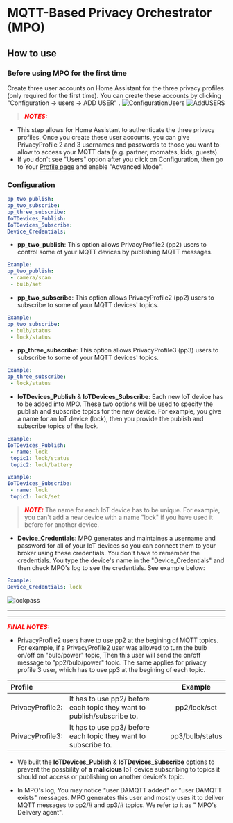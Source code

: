 # MQTT-Based Privacy Orchestrator (MPO)

## How to use
### Before using MPO for the first time
Create three user accounts on Home Assistant for the three privacy profiles (only required for the first time).  You can create these accounts by clicking "Configuration &#8594; users &#8594; ADD USER" .
![ConfigurationUsers](https://user-images.githubusercontent.com/17085923/139117262-e76e67d3-918f-40b2-bf41-eddf6b758fbb.png)
![AddUSERS](https://user-images.githubusercontent.com/17085923/139969447-e98f789d-0ba0-4076-8d9b-a56411f6c2e0.png)

> <span style="color:red">**_NOTES:_**</span>
 * This step allows for Home Assistant to authenticate the three privacy profiles. Once you create these user accounts, you can give PrivacyProfile 2 and 3 usernames and passwords to those you want to allow to access your MQTT data (e.g. partner, roomates, kids, guests). 
 * If you don't see "Users" option after you click on Configuration, then go to Your [Profile page](http://homeassistant.local:8123/profile) and enable "Advanced Mode". 

### Configuration
```yaml
pp_two_publish:
pp_two_subscribe:
pp_three_subscribe:
IoTDevices_Publish:
IoTDevices_Subscribe:
Device_Credentials:
```
* **pp_two_publish**:
This option allows PrivacyProfile2 (pp2) users to control some of your MQTT devices by publishing MQTT messages.

```yaml
Example:
pp_two_publish:
 - camera/scan
 - bulb/set
```

* **pp_two_subscribe**:
This option allows PrivacyProfile2 (pp2) users to subscribe to some of your MQTT devices' topics.

```yaml
Example:
pp_two_subscribe:
 - bulb/status
 - lock/status
```

* **pp_three_subscribe**:
This option allows PrivacyProfile3 (pp3) users to subscribe to some of your MQTT devices' topics.

```yaml
Example:
pp_three_subscribe:
 - lock/status
```

* **IoTDevices_Publish** & **IoTDevices_Subscribe**:
Each new IoT device has to be added into MPO. These two options will be used to specify the publish and subscribe topics for the new device. For example, you give a name for an IoT device (lock),  then you provide the publish and subscribe topics of the lock.

```yaml
Example:
IoTDevices_Publish:
 - name: lock
 topic1: lock/status
 topic2: lock/battery
```
```yaml
Example:
IoTDevices_Subscribe:
 - name: lock
 topic1: lock/set
```

> <span style="color:red">**_NOTE:_**</span>   The name for each IoT device has to be unique. For example, you can't add a new device with a name "lock" if you have used it before for another device. 

* **Device_Credentials**:
MPO generates and maintaines a username and password for all of your IoT devices so you can connect them to your broker using these credentials. You don't have to remember the credentials. You type the device's name in the "Device_Credentials" and then check MPO's log to see the credentials. See example below:

```yaml
Example:
Device_Credentials: lock
```
![lockpass](https://user-images.githubusercontent.com/17085923/139291357-c5786697-0d1a-4b2a-99ab-9b2bd9d156f4.png)

---
---

 <span style="color:red">**_FINAL NOTES:_** </span> 
 
 * PrivacyProfile2 users have to use pp2 at the begining of MQTT topics. For example, if a PrivacyProfile2 user was allowed to turn the bulb on/off on "bulb/power" topic, Then this user will send the on/off message to "pp2/bulb/power" topic. The same applies for privacy profile 3 user, which has to use pp3 at the begining of each topic.

| Profile      |  | Example        |
| :----------- | ----------- | :-----------:        |
| PrivacyProfile2:      | It has to use pp2/ before each topic they want to publish/subscribe to.       | pp2/lock/set        |
| PrivacyProfile3:   | It has to use pp3/ before each topic they want to subscribe to.       | pp3/bulb/status        |
*  We built the **IoTDevices_Publish** & **IoTDevices_Subscribe** options to prevent the possbility of __a malicious__ IoT device subscribing to topics it should not access or publishing on another device's topic. 

*  In MPO's log, You may notice "user DAMQTT added" or "user DAMQTT exists" messages. MPO generates this user and mostly uses it to deliver MQTT messages to pp2/# and pp3/# topics. We refer to it as " MPO's Delivery agent". 